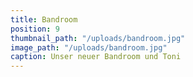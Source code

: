 ```yaml
---
title: Bandroom
position: 9
thumbnail_path: "/uploads/bandroom.jpg"
image_path: "/uploads/bandroom.jpg"
caption: Unser neuer Bandroom und Toni
---
```


